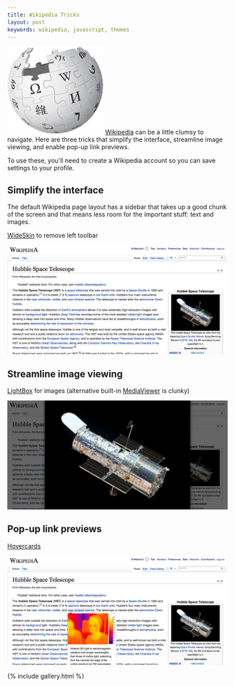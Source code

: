 ```yaml
---
title: Wikipedia Tricks
layout: post
keywords: wikipedia, javascript, themes
---
```


<img class="thumb" src="/images/wikipedia.png"> [Wikipedia](//wikipedia.org)
can be a little clumsy to navigate.  Here are three tricks that simplify the
interface, streamline image viewing, and enable pop-up link previews.


To use these, you'll need to create a Wikipedia account so you can save
settings to your profile.


Simplify the interface
----------------------

The default Wikipedia page layout has a sidebar that takes up a good chunk of
the screen and that means less room for the important stuff: text and images.

[WideSkin][WideSkin] to remove left toolbar

<div class="gallery">
  <a href="/images/wikipedia-tricks-full.png" data-gallery="wiki"
     title="Using the WideSkin theme reclaims the wasted space on the left. Those rarely used links are now in a toolbar dropdown.">
     <img src="/images/wikipedia-tricks-full.png"></a>
  <a href="/images/wikipedia-tricks-full-before.png" data-gallery="wiki"
     title="Default Wikipedia has a sidebar on the left that takes up valuable screen real estate."></a>
</div>


Streamline image viewing
------------------------

[LightBox][LightBox] for images (alternative built-in [MediaViewer][MediaViewer] is clunky)


<div class="gallery">
  <a href="/images/wikipedia-tricks-image.png" data-gallery="wiki"
     title="With LighbBox enabled, clicking on an image immediately brings it up full screen.  Any keypress or click returns you to the article.">
     <img src="/images/wikipedia-tricks-image.png"></a>
  <a href="/images/wikipedia-tricks-image-before.png" data-gallery="wiki"
     title="With default Wikipedia, clicking on an image takes you to a separate page for that file.  You have to click a second time to see the full image."></a>
</div>

Pop-up link previews
--------------------

[Hovercards][Hovercards]


<div class="gallery">
  <a href="/images/wikipedia-tricks-hover.png" data-gallery="wiki"
     title="Hovering over any link to another Wikipedia article creates a popup with the first few sentences and key image.">
     <img src="/images/wikipedia-tricks-hover.png"></a>
</div>


  [WideSkin]: https://en.wikipedia.org/wiki/User:Blue-Haired_Lawyer/Wide_Skin
  [LightBox]: https://en.wikipedia.org/wiki/User:Malcolmj1/SimpleLightbox
  [MediaViewer]: https://www.mediawiki.org/wiki/Multimedia/About_Media_Viewer
  [Hovercards]: https://www.mediawiki.org/wiki/Beta_Features/Hovercards


{% include gallery.html %}
